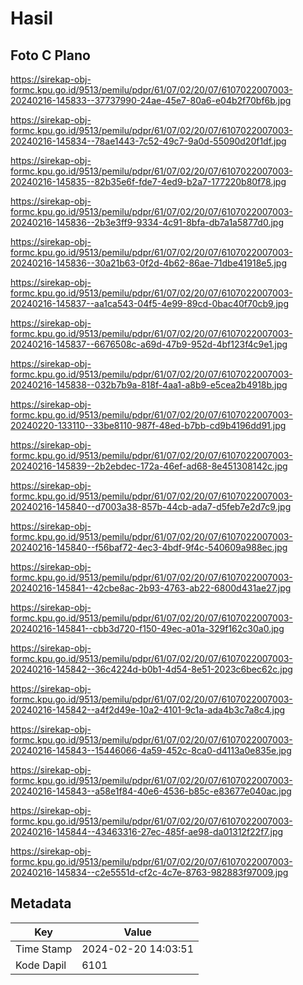 # Hasil

## Foto C Plano

https://sirekap-obj-formc.kpu.go.id/9513/pemilu/pdpr/61/07/02/20/07/6107022007003-20240216-145833--37737990-24ae-45e7-80a6-e04b2f70bf6b.jpg

https://sirekap-obj-formc.kpu.go.id/9513/pemilu/pdpr/61/07/02/20/07/6107022007003-20240216-145834--78ae1443-7c52-49c7-9a0d-55090d20f1df.jpg

https://sirekap-obj-formc.kpu.go.id/9513/pemilu/pdpr/61/07/02/20/07/6107022007003-20240216-145835--82b35e6f-fde7-4ed9-b2a7-177220b80f78.jpg

https://sirekap-obj-formc.kpu.go.id/9513/pemilu/pdpr/61/07/02/20/07/6107022007003-20240216-145836--2b3e3ff9-9334-4c91-8bfa-db7a1a5877d0.jpg

https://sirekap-obj-formc.kpu.go.id/9513/pemilu/pdpr/61/07/02/20/07/6107022007003-20240216-145836--30a21b63-0f2d-4b62-86ae-71dbe41918e5.jpg

https://sirekap-obj-formc.kpu.go.id/9513/pemilu/pdpr/61/07/02/20/07/6107022007003-20240216-145837--aa1ca543-04f5-4e99-89cd-0bac40f70cb9.jpg

https://sirekap-obj-formc.kpu.go.id/9513/pemilu/pdpr/61/07/02/20/07/6107022007003-20240216-145837--6676508c-a69d-47b9-952d-4bf123f4c9e1.jpg

https://sirekap-obj-formc.kpu.go.id/9513/pemilu/pdpr/61/07/02/20/07/6107022007003-20240216-145838--032b7b9a-818f-4aa1-a8b9-e5cea2b4918b.jpg

https://sirekap-obj-formc.kpu.go.id/9513/pemilu/pdpr/61/07/02/20/07/6107022007003-20240220-133110--33be8110-987f-48ed-b7bb-cd9b4196dd91.jpg

https://sirekap-obj-formc.kpu.go.id/9513/pemilu/pdpr/61/07/02/20/07/6107022007003-20240216-145839--2b2ebdec-172a-46ef-ad68-8e451308142c.jpg

https://sirekap-obj-formc.kpu.go.id/9513/pemilu/pdpr/61/07/02/20/07/6107022007003-20240216-145840--d7003a38-857b-44cb-ada7-d5feb7e2d7c9.jpg

https://sirekap-obj-formc.kpu.go.id/9513/pemilu/pdpr/61/07/02/20/07/6107022007003-20240216-145840--f56baf72-4ec3-4bdf-9f4c-540609a988ec.jpg

https://sirekap-obj-formc.kpu.go.id/9513/pemilu/pdpr/61/07/02/20/07/6107022007003-20240216-145841--42cbe8ac-2b93-4763-ab22-6800d431ae27.jpg

https://sirekap-obj-formc.kpu.go.id/9513/pemilu/pdpr/61/07/02/20/07/6107022007003-20240216-145841--cbb3d720-f150-49ec-a01a-329f162c30a0.jpg

https://sirekap-obj-formc.kpu.go.id/9513/pemilu/pdpr/61/07/02/20/07/6107022007003-20240216-145842--36c4224d-b0b1-4d54-8e51-2023c6bec62c.jpg

https://sirekap-obj-formc.kpu.go.id/9513/pemilu/pdpr/61/07/02/20/07/6107022007003-20240216-145842--a4f2d49e-10a2-4101-9c1a-ada4b3c7a8c4.jpg

https://sirekap-obj-formc.kpu.go.id/9513/pemilu/pdpr/61/07/02/20/07/6107022007003-20240216-145843--15446066-4a59-452c-8ca0-d4113a0e835e.jpg

https://sirekap-obj-formc.kpu.go.id/9513/pemilu/pdpr/61/07/02/20/07/6107022007003-20240216-145843--a58e1f84-40e6-4536-b85c-e83677e040ac.jpg

https://sirekap-obj-formc.kpu.go.id/9513/pemilu/pdpr/61/07/02/20/07/6107022007003-20240216-145844--43463316-27ec-485f-ae98-da01312f22f7.jpg

https://sirekap-obj-formc.kpu.go.id/9513/pemilu/pdpr/61/07/02/20/07/6107022007003-20240216-145834--c2e5551d-cf2c-4c7e-8763-982883f97009.jpg


## Metadata

| Key        | Value               |
| ---------- | ------------------- |
| Time Stamp | 2024-02-20 14:03:51 |
| Kode Dapil | 6101                |



